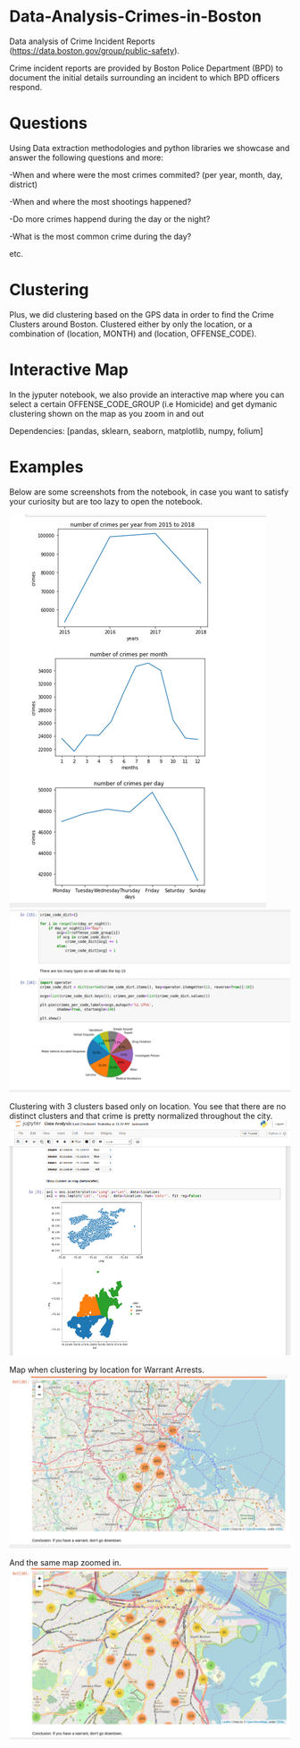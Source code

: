 # Data-Analysis-Crimes-in-Boston

Data analysis of Crime Incident Reports (https://data.boston.gov/group/public-safety).

Crime incident reports are provided by Boston Police Department (BPD) to document the initial details surrounding an incident to which BPD officers respond.

# Questions
Using Data extraction methodologies and python libraries we showcase and answer the following questions and more:

-When and where were the most crimes commited? (per year, month, day, district)

-When and where the most shootings happened?

-Do more crimes happend during the day or the night?

-What is the most common crime during the day?

etc.

# Clustering
Plus, we did clustering based on the GPS data in order to find the Crime Clusters around Boston.
Clustered either by only the location, or a combination of (location, MONTH) and (location, OFFENSE_CODE).

# Interactive Map
In the jyputer notebook, we also provide an interactive map where you can select a certain OFFENSE_CODE_GROUP (i.e Homicide) and get dymanic clustering shown on the map as you zoom in and out

Dependencies:
[pandas, sklearn, seaborn, matplotlib, numpy, folium]

# Examples
Below are some screenshots from the notebook, in case you want to satisfy your curiosity but are too lazy to open the notebook.

![](images/ju2.PNG)
![](images/ju3.PNG)

Clustering with 3 clusters based only on location. You see that there are no distinct clusters and that crime is pretty normalized throughout the city.
![](images/ju1.PNG)

Map when clustering by location for Warrant Arrests.
![](images/ju4.PNG)

And the same map zoomed in.
![](images/ju5.PNG)
